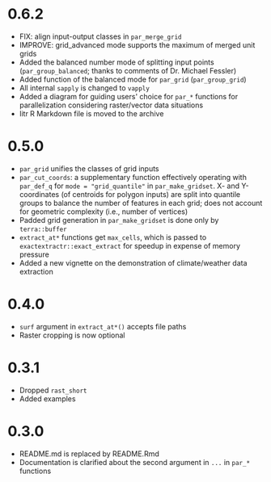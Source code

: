 # 0.6.2
- FIX: align input-output classes in `par_merge_grid`
- IMPROVE: grid_advanced mode supports the maximum of merged unit grids
- Added the balanced number mode of splitting input points (`par_group_balanced`; thanks to comments of Dr. Michael Fessler)
- Added function of the balanced mode for `par_grid` (`par_group_grid`)
- All internal `sapply` is changed to `vapply`
- Added a diagram for guiding users' choice for `par_*` functions for parallelization considering raster/vector data situations
- litr R Markdown file is moved to the archive

# 0.5.0
- `par_grid` unifies the classes of grid inputs
- `par_cut_coords`: a supplementary function effectively operating with `par_def_q` for `mode = "grid_quantile"` in `par_make_gridset`. X- and Y-coordinates (of centroids for polygon inputs) are split into quantile groups to balance the number of features in each grid; does not account for geometric complexity (i.e., number of vertices)
- Padded grid generation in `par_make_gridset` is done only by `terra::buffer`
- `extract_at*` functions get `max_cells`, which is passed to `exactextractr::exact_extract` for speedup in expense of memory pressure
- Added a new vignette on the demonstration of climate/weather data extraction

# 0.4.0
- `surf` argument in `extract_at*()` accepts file paths
- Raster cropping is now optional

# 0.3.1
- Dropped `rast_short`
- Added examples

# 0.3.0
- README.md is replaced by README.Rmd
- Documentation is clarified about the second argument in `...` in `par_*` functions